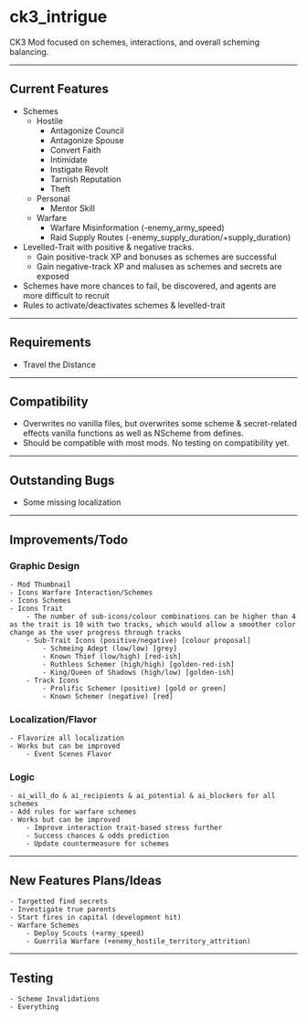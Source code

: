# ck3_intrigue

CK3 Mod focused on schemes, interactions, and overall scheming balancing.

------
## Current Features
- Schemes
    - Hostile
        - Antagonize Council
        - Antagonize Spouse
        - Convert Faith
        - Intimidate
        - Instigate Revolt
        - Tarnish Reputation
        - Theft
    - Personal
        - Mentor Skill
    - Warfare
        - Warfare Misinformation (-enemy_army_speed)
        - Raid Supply Routes (-enemy_supply_duration/+supply_duration)
- Levelled-Trait with positive & negative tracks.
    - Gain positive-track XP and bonuses as schemes are successful
    - Gain negative-track XP and maluses as schemes and secrets are exposed
- Schemes have more chances to fail, be discovered, and agents are more difficult to recruit
- Rules to activate/deactivates schemes & levelled-trait
------
## Requirements
- Travel the Distance
------
## Compatibility
- Overwrites no vanilla files, but overwrites some scheme & secret-related effects vanilla functions as well as NScheme from defines.
- Should be compatible with most mods. No testing on compatibility yet.
------
## Outstanding Bugs
- Some missing localization
------
## Improvements/Todo
### Graphic Design
    - Mod Thumbnail
    - Icons Warfare Interaction/Schemes
    - Icons Schemes
    - Icons Trait
        - The number of sub-icons/colour combinations can be higher than 4 as the trait is 10 with two tracks, which would allow a smoother color change as the user progress through tracks
        - Sub-Trait Icons (positive/negative) [colour proposal]
            - Schmeing Adept (low/low) [grey]
            - Known Thief (low/high) [red-ish]
            - Ruthless Schemer (high/high) [golden-red-ish]
            - King/Queen of Shadows (high/low) [golden-ish]
        - Track Icons
            - Prolific Schemer (positive) [gold or green]
            - Known Schemer (negative) [red]
### Localization/Flavor
    - Flavorize all localization
    - Works but can be improved
        - Event Scenes Flavor
### Logic
    - ai_will_do & ai_recipients & ai_potential & ai_blockers for all schemes
    - Add rules for warfare schemes
    - Works but can be improved
        - Improve interaction trait-based stress further
        - Success chances & odds prediction
        - Update countermeasure for schemes
------
## New Features Plans/Ideas 
    - Targetted find secrets
    - Investigate true parents
    - Start fires in capital (development hit)
    - Warfare Schemes
        - Deploy Scouts (+army_speed)
        - Guerrila Warfare (+enemy_hostile_territory_attrition)
------
## Testing
    - Scheme Invalidations
    - Everything